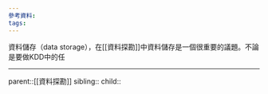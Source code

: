 ```yaml
---
參考資料:
tags:
---
```

資料儲存（data storage），在[[資料探勘]]中資料儲存是一個很重要的議題。不論是要做KDD中的任
- - -
parent::[[資料探勘]]
sibling::
child::